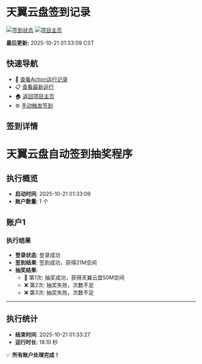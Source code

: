 # 天翼云盘签到记录

[![签到状态](https://github.com/yuhm32/189pan/actions/workflows/main.yml/badge.svg)](https://github.com/yuhm32/189pan/actions/workflows/main.yml) [![项目主页](https://img.shields.io/badge/GitHub-项目主页-blue?logo=github)](https://github.com/yuhm32/189pan)

**最后更新:** 2025-10-21 01:33:09 CST

## 快速导航

- 🔄 [查看Action运行记录](https://github.com/yuhm32/189pan/actions)
- 📋 [查看最新运行](https://github.com/yuhm32/189pan/actions/runs/18659991429)
- 🏠 [返回项目主页](https://github.com/yuhm32/189pan)
- ⚙️ [手动触发签到](https://github.com/yuhm32/189pan/actions/workflows/main.yml)

## 签到详情

# 天翼云盘自动签到抽奖程序

## 执行概览
- **启动时间**: 2025-10-21 01:33:09
- **账户数量**: 1 个

## 账户1
### 执行结果
- **登录状态**: 登录成功
- **签到结果**: 签到成功，获得21M空间
- **抽奖结果**:
  - 🎉 第1次: 抽奖成功，获得天翼云盘50M空间
  - ❌ 第2次: 抽奖失败，次数不足
  - ❌ 第3次: 抽奖失败，次数不足

---
## 执行统计
- **结束时间**: 2025-10-21 01:33:27
- **运行时长**: 18.10 秒

✅ **所有账户处理完成！**

